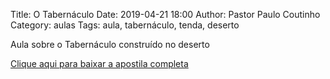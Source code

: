 Title: O Tabernáculo
Date: 2019-04-21 18:00
Author: Pastor Paulo Coutinho
Category: aulas
Tags: aula, tabernáculo, tenda, deserto

Aula sobre o Tabernáculo construído no deserto

[Clique aqui para baixar a apostila completa](https://www.dropbox.com/s/jzo2n5acmhjl9wk/Aula%20EBD%20-%2021_04_2019.pdf?dl=1)
